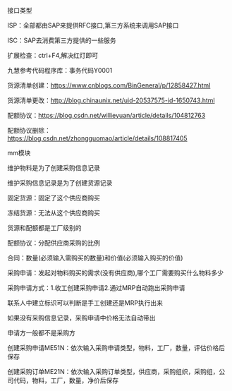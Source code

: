 接口类型

ISP：全部都由SAP来提供RFC接口,第三方系统来调用SAP接口

ISC：SAP去消费第三方提供的一些服务



扩展检查：ctrl+F4,解决红灯即可

九慧参考代码程序库：事务代码Y0001



货源清单创建：https://www.cnblogs.com/BinGeneral/p/12858427.html

货源清单更改：http://blog.chinaunix.net/uid-20537575-id-1650743.html

配额协议：https://blog.csdn.net/willieyuan/article/details/104812763

配额协议删除：https://blog.csdn.net/zhongguomao/article/details/108817405



mm模块

维护物料是为了创建采购信息记录

维护采购信息记录是为了创建货源记录

固定货源：固定了这个供应商购买

冻结货源：无法从这个供应商购买

货源和配额都是工厂级别的

配额协议：分配供应商采购的比例

合同：数量(必须输入需购买的数量)和价值(必须输入购买的价值)

采购申请：发起对物料购买的需求(没有供应商),哪个工厂需要购买什么物料多少

采购申请方式：1.收工创建采购申请2.通过MRP自动跑出采购申请

联系人中建立标识可以判断是手工创建还是MRP执行出来

如果没有采购信息记录，采购申请中价格无法自动带出

申请方一般都不是采购方

创建采购申请ME51N：依次输入采购申请类型，物料，工厂，数量，评估价格后保存

创建采购订单ME21N：依次输入采购订单类型，供应商，采购组织，采购组，公司代码，物料，工厂，数量，净价后保存
